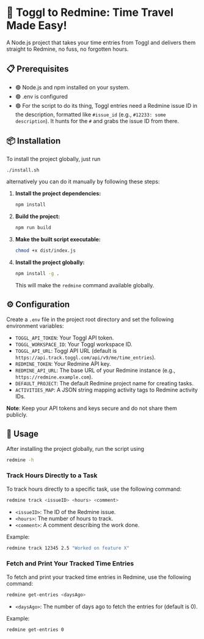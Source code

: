 # 🚀 Toggl to Redmine: Time Travel Made Easy!

A Node.js project that takes your time entries from Toggl and delivers them straight to Redmine, no fuss, no forgotten hours.

## 📋 Prerequisites

- 🟢 Node.js and npm installed on your system.
- 🟢 .env is configured
- 🟢 For the script to do its thing, Toggl entries need a Redmine issue ID in the description, formatted like `#issue_id` (e.g., `#12233: some description`). It hunts for the `#` and grabs the issue ID from there.

## 📦 Installation

To install the project globally, just run

```sh
./install.sh
```

alternatively you can do it manually by following these steps:

1. **Install the project dependencies:**

   ```sh
   npm install
   ```

2. **Build the project:**

   ```sh
   npm run build
   ```

3. **Make the built script executable:**

   ```sh
   chmod +x dist/index.js
   ```

4. **Install the project globally:**

   ```sh
   npm install -g .
   ```

   This will make the `redmine` command available globally.

## ⚙️ Configuration

Create a `.env` file in the project root directory and set the following environment variables:

- `TOGGL_API_TOKEN`: Your Toggl API token.
- `TOGGL_WORKSPACE_ID`: Your Toggl workspace ID.
- `TOGGL_API_URL`: Toggl API URL (default is `https://api.track.toggl.com/api/v9/me/time_entries`).
- `REDMINE_TOKEN`: Your Redmine API key.
- `REDMINE_API_URL`: The base URL of your Redmine instance (e.g., `https://redmine.example.com`).
- `DEFAULT_PROJECT`: The default Redmine project name for creating tasks.
- `ACTIVITIES_MAP`: A JSON string mapping activity tags to Redmine activity IDs.

**Note**: Keep your API tokens and keys secure and do not share them publicly.

## 🚀 Usage

After installing the project globally, run the script using

```sh
redmine -h
```

### Track Hours Directly to a Task

To track hours directly to a specific task, use the following command:

```sh
redmine track <issueID> <hours> <comment>
```

- `<issueID>`: The ID of the Redmine issue.
- `<hours>`: The number of hours to track.
- `<comment>`: A comment describing the work done.

Example:

```sh
redmine track 12345 2.5 "Worked on feature X"
```

### Fetch and Print Your Tracked Time Entries

To fetch and print your tracked time entries in Redmine, use the following command:

```sh
redmine get-entries <daysAgo>
```

- `<daysAgo>`: The number of days ago to fetch the entries for (default is 0).

Example:

```sh
redmine get-entries 0
```
